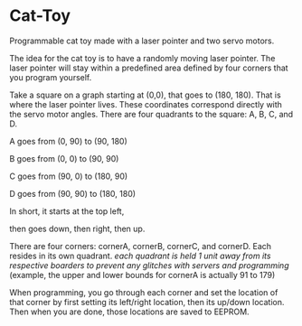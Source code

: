 # Cat-Toy
Programmable cat toy made with a laser pointer and two servo motors.

The idea for the cat toy is to have a randomly moving laser pointer.
The laser pointer will stay within a predefined area defined by four
corners that you program yourself.

Take a square on a graph starting at (0,0), that goes to (180, 180).
That is where the laser pointer lives. These coordinates correspond
directly with the servo motor angles. There are four quadrants to
the square: A, B, C, and D.

A goes from (0, 90) to (90, 180)

B goes from (0, 0) to (90, 90)

C goes from (90, 0) to (180, 90)

D goes from (90, 90) to (180, 180)

In short, it starts at the top left,

then goes down, then right, then up.

There are four corners: cornerA, cornerB, cornerC, and cornerD.
Each resides in its own quadrant.
*each quadrant is held 1 unit away from its respective boarders to
prevent any glitches with servers and programming*
(example, the upper and lower bounds for cornerA is actually
91 to 179)

When programming, you go through each corner and set the location of
that corner by first setting its left/right location, then its
up/down location. Then when you are done, those locations are saved
to EEPROM.
